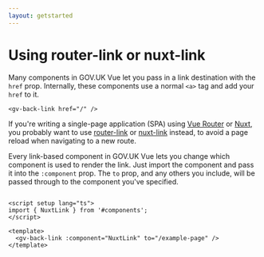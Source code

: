 ```yaml
---
layout: getstarted
---
```


# Using router-link or nuxt-link

Many components in GOV.UK Vue let you pass in a link destination with the `href` prop. Internally, these components
use a normal `<a>` tag and add your `href` to it.

```vue
<gv-back-link href="/" />
```

If you're writing a single-page application (SPA) using [Vue Router](https://router.vuejs.org/) or 
[Nuxt](https://nuxt.com/), you probably want to use [router-link](https://router.vuejs.org/guide/#router-link) or 
[nuxt-link](https://nuxt.com/docs/api/components/nuxt-link) instead, to avoid a page reload when navigating to a new route.

Every link-based component in GOV.UK Vue lets you change which component is used to render the link. Just import the
component and pass it into the `:component` prop. The `to` prop, and any others you include, will be passed through to
the component you've specified.

```vue

<script setup lang="ts">
import { NuxtLink } from '#components';
</script>

<template>
  <gv-back-link :component="NuxtLink" to="/example-page" />
</template>
```
